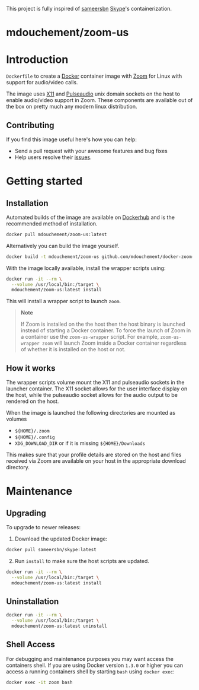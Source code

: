 This project is fully inspired of [sameersbn](https://github.com/sameersbn) [Skype](https://github.com/sameersbn/docker-skype)'s containerization.

# mdouchement/zoom-us

# Introduction

`Dockerfile` to create a [Docker](https://www.docker.com/) container image with [Zoom](http://www.zoom.us) for Linux with support for audio/video calls.

The image uses [X11](http://www.x.org) and [Pulseaudio](http://www.freedesktop.org/wiki/Software/PulseAudio/) unix domain sockets on the host to enable audio/video support in Zoom. These components are available out of the box on pretty much any modern linux distribution.

## Contributing

If you find this image useful here's how you can help:

- Send a pull request with your awesome features and bug fixes
- Help users resolve their [issues](../../issues?q=is%3Aopen+is%3Aissue).

# Getting started

## Installation

Automated builds of the image are available on [Dockerhub](https://hub.docker.com/r/mdouchement/zoom-us) and is the recommended method of installation.

```bash
docker pull mdouchement/zoom-us:latest
```

Alternatively you can build the image yourself.

```bash
docker build -t mdouchement/zoom-us github.com/mdouchement/docker-zoom-us
```

With the image locally available, install the wrapper scripts using:

```bash
docker run -it --rm \
  --volume /usr/local/bin:/target \
  mdouchement/zoom-us:latest install
```

This will install a wrapper script to launch `zoom`.

> **Note**
>
> If Zoom is installed on the the host then the host binary is launched instead of starting a Docker container. To force the launch of Zoom in a container use the `zoom-us-wrapper` script. For example, `zoom-us-wrapper zoom` will launch Zoom inside a Docker container regardless of whether it is installed on the host or not.

## How it works

The wrapper scripts volume mount the X11 and pulseaudio sockets in the launcher container. The X11 socket allows for the user interface display on the host, while the pulseaudio socket allows for the audio output to be rendered on the host.

When the image is launched the following directories are mounted as volumes

- `${HOME}/.zoom`
- `${HOME}/.config`
- `XDG_DOWNLOAD_DIR` or if it is missing `${HOME}/Downloads`

This makes sure that your profile details are stored on the host and files received via Zoom are available on your host in the appropriate download directory.


# Maintenance

## Upgrading

To upgrade to newer releases:

  1. Download the updated Docker image:

  ```bash
  docker pull sameersbn/skype:latest
  ```

  2. Run `install` to make sure the host scripts are updated.

  ```bash
  docker run -it --rm \
    --volume /usr/local/bin:/target \
    mdouchement/zoom-us:latest install
  ```

## Uninstallation

```bash
docker run -it --rm \
  --volume /usr/local/bin:/target \
  mdouchement/zoom-us:latest uninstall
```

## Shell Access

For debugging and maintenance purposes you may want access the containers shell. If you are using Docker version `1.3.0` or higher you can access a running containers shell by starting `bash` using `docker exec`:

```bash
docker exec -it zoom bash
```
